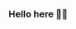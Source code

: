 ### Hello here 👋🌚

<!--
Hey! I'm Alessandro (pron. he/his), currently CTO in a pretty cool tech startup called D/Vision Lab.

I'm usually a fun guy you can joke with, but I'm also pretty serious when it comes to work and computers.

I don't have *a* hobby: I like doing different things of different nature (sports, arts, crafts) and I like to keep it that way.

Being CTO in a small company means I get to do many interesting and very technical things, such as:

- cleaning toilets (CTO means Cleaning Toilets Officer... Right? RIGHT??)
- mopping floors
- keeping the kitchen functioning and *especially* the coffee virtual machine
- maintaining and automating internal infrastructure
- evaluating new tools, programming languages and development procedures
- assessing the quality of our work and improving on it
- developing and engineering new software, from concept to production
- managing the internal R&D efforts
- helping people to be happy, learn new skills and be more productive

(Some of these might actually not part of my work.)

Other things you might be interested in:

- I'm a very happy neovim user!
- I'm a very happy GNU/Linux user (I spent significant amount of time using the commands `emerge`, then `yum`/`dnf` and since 2020 `nix`)!
- I've been using Rust since 2019; it is the language I like the most.
- I've been using Python for a long time, since python 2.6; it is the language I use the most.
- I've been using Elm for front-end since a couple of years and, man, it's great. I'm also keeping an eye on gren-lang, roc-lang and gleam.
- I'm generally quick at picking up new languages and over the years I've delivered software in Python, Rust, Go, Dart/Flutter, JavaScript, Java, C, C++, Ruby, PHP (maybe more?).
- I do like open source, but I'm actually very shy when it come to sharing my work so 98% of my code is not public, as this content is public *but hidden in a comment*. I'm working on that.
- Topics I enjoy a lot are: Programming Languages, Computer Graphics and Artificial Intelligence.
- Whenever possible, I push my new code on https://codeberg.org/akiross but I didn't set up a mirror with GH yet.

Also, I'm a nerd.
-->
